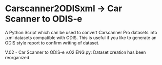 # Carscanner2ODISxml -> Car Scanner to ODIS-e
A Python Script which can be used to convert Carscanner Pro datasets into .xml datasets compatible with ODIS. This is useful if you like to generate an ODIS style report to confirm writing of dataset.

V.02 - Car Scanner to ODIS-e v.02 ENG.py:
Dataset creation has been reorganized
